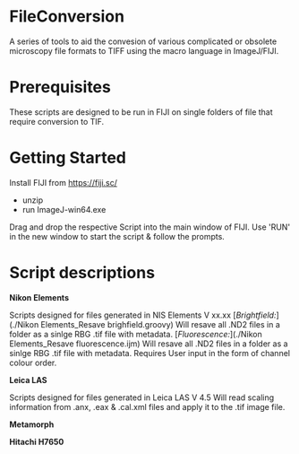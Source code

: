 # FileConversion
A series of tools to aid the convesion of various complicated or obsolete microscopy file formats to TIFF using the macro language in ImageJ/FIJI.

# Prerequisites
These scripts are designed to be run in FIJI on single folders of file that require conversion to TIF.

# Getting Started
Install FIJI from https://fiji.sc/
 - unzip
 - run ImageJ-win64.exe

Drag and drop the respective Script into the main window of FIJI. Use 'RUN' in the new window to start the script & follow the prompts.

# Script descriptions
__Nikon Elements__ 

Scripts designed for files generated in NIS Elements V xx.xx
[_Brightfield:_](./Nikon Elements_Resave brighfield.groovy) Will resave all .ND2 files in a folder as a sinlge RBG .tif file with metadata.
[_Fluorescence:_](./Nikon Elements_Resave fluorescence.ijm) Will resave all .ND2 files in a folder as a sinlge RBG .tif file with metadata. Requires User input in the form of channel colour order.

__Leica LAS__

Scripts designed for files generated in Leica LAS V 4.5
Will read scaling information from .anx, .eax & .cal.xml files and apply it to the .tif image file.

__Metamorph__


__Hitachi H7650__
